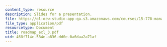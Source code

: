 ```yaml
---
content_type: resource
description: Slides for a presentation.
file: https://ol-ocw-studio-app-qa.s3.amazonaws.com/courses/15-778-management-of-supply-networks-for-products-and-services-summer-2004/468f714c584ea836dd0e0a6daa2a71af_roadmap_exl_3.pdf
file_type: application/pdf
resourcetype: Document
title: roadmap_exl_3.pdf
uid: 468f714c-584e-a836-dd0e-0a6daa2a71af
---
```

